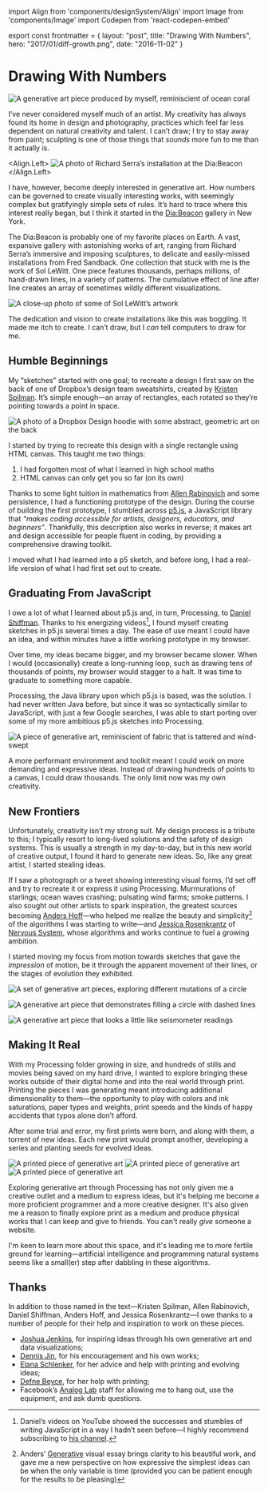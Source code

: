import Align from 'components/designSystem/Align'
import Image from 'components/Image'
import Codepen from 'react-codepen-embed'

export const frontmatter = {
layout: "post",
title: "Drawing With Numbers",
hero: "2017/01/diff-growth.png",
date: "2016-11-02"
}

# Drawing With Numbers

<Image
  alt="A generative art piece produced by myself, reminiscient of ocean coral"
  src="2017/01/diff-growth.png"
/>

I’ve never considered myself much of an artist. My creativity has always found
its home in design and photography, practices which feel far less dependent on
natural creativity and talent. I can’t draw; I try to stay away from paint;
sculpting is one of those things that _sounds_ more fun to me than it actually
is.

<Align.Left>
<Image
  alt="A photo of Richard Serra’s installation at the Dia:Beacon"
  src="2016/11/dwn-serra.jpg"
  caption="An installation from Richard Serra in Dia:Beacon."
/>
</Align.Left>

I have, however, become deeply interested in generative art. How numbers can be
governed to create visually interesting works, with seemingly complex but
gratifyingly simple sets of rules. It’s hard to trace where this interest
really began, but I think it started in the [Dia:Beacon](http://www.diaart.org/visit/visit/diabeacon-beacon-united-states)
gallery in New York.

The Dia:Beacon is probably one of my favorite places on Earth. A vast,
expansive gallery with astonishing works of art, ranging from Richard Serra’s
immersive and imposing sculptures, to delicate and easily-missed installations
from Fred Sandback. One collection that stuck with me is the work of Sol
LeWitt. One piece features thousands, perhaps millions, of hand-drawn lines, in
a variety of patterns. The cumulative effect of line after line creates an
array of sometimes wildly different visualizations.

<Image
  alt="A close-up photo of some of Sol LeWitt’s artwork"
  src="2016/11/dwn-sollewitt.jpg"
  caption="A close-up of one of Sol LeWitt’s intricate pieces. It’s hard to do his work justice on a screen."
/>

The dedication and vision to create installations like this was boggling. It
made me itch to create. I can’t draw, but I _can_ tell computers to draw for
me.

## Humble Beginnings

My “sketches” started with one goal; to recreate a design I first saw on the
back of one of Dropbox’s design team sweatshirts, created by [Kristen
Spilman](https://twitter.com/kspilman). It’s simple enough—an array of
rectangles, each rotated so they’re pointing towards a point in space.

<Image
  alt="A photo of a Dropbox Design hoodie with some abstract, geometric art on the back"
  src="2016/11/dwn-dropbox.jpg"
/>

I started by trying to recreate this design with a single rectangle using HTML
canvas. This taught me two things:

1. I had forgotten most of what I learned in high school maths
2. HTML canvas can only get you so far (on its own)

Thanks to some light tuition in mathematics from [Allen
Rabinovich](http://www.allenrabinovich.com/) and some persistence, I had a
functioning prototype of the design. During the course of building the first
prototype, I stumbled across [p5.js](https://p5js.org/), a JavaScript library
that _“makes coding accessible for artists, designers, educators, and
beginners”_. Thankfully, this description also works in reverse; it makes art
and design accessible for people fluent in coding, by providing a comprehensive
drawing toolkit.

I moved what I had learned into a p5 sketch, and before long, I had a real-life
version of what I had first set out to create.

<Codepen
  hash="MjNZJa"
  user="daneden"
  themeId="26171"
  defaultTab="result"
  />

## Graduating From JavaScript

I owe a lot of what I learned about p5.js and, in turn, Processing, to [Daniel
Shiffman](http://shiffman.net/). Thanks to his energizing videos[^1], I found
myself creating sketches in p5.js several times a day. The ease of use meant I
could have an idea, and within minutes have a little working prototype in my
browser.

Over time, my ideas became bigger, and my browser became slower.
When I would (occasionally) create a long-running loop, such as drawing tens of
thousands of points, my browser would stagger to a halt. It was time to
graduate to something more capable.

Processing, the Java library upon which p5.js is based, was the solution. I had
never written Java before, but since it was so syntactically similar to
JavaScript, with just a few Google searches, I was able to start porting over
some of my more ambitious p5.js sketches into Processing.

<Image
  alt="A piece of generative art, reminiscient of fabric that is tattered and wind-swept"
  src="2016/11/dwn-fabric.png"
  caption="One example of the kinds of sketches that would collapse on p5.js and demanded a more powerful medium. “Fabric,” [full size.](/uploads/2016/11/dwn-fabric.png)"
/>

A more performant environment and toolkit meant I could work on more demanding
and expressive ideas. Instead of drawing hundreds of points to a canvas, I
could draw thousands. The only limit now was my own creativity.

## New Frontiers

Unfortunately, creativity isn’t my strong suit. My design process is a tribute
to this; I typically resort to long-lived solutions and the safety of design
systems. This is usually a strength in my day-to-day, but in this new world of
creative output, I found it hard to generate new ideas. So, like any great
artist, I started stealing ideas.

If I saw a photograph or a tweet showing interesting visual forms, I’d set off
and try to recreate it or express it using Processing. Murmurations of
starlings; ocean waves crashing; pulsating wind farms; smoke patterns. I also
sought out other artists to spark inspiration, the greatest sources becoming
[Anders Hoff](http://inconvergent.net/)—who helped me realize the beauty and
simplicity[^2] of the algorithms I was starting to write—and [Jessica
Rosenkrantz](https://twitter.com/nervous_jessica) of [Nervous
System](http://n-e-r-v-o-u-s.com/), whose algorithms and works continue to fuel
a growing ambition.

I started moving my focus from motion towards sketches that gave the
_impression_ of motion, be it through the apparent movement of their lines, or
the stages of evolution they exhibited.

<Image
  alt="A set of generative art pieces, exploring different mutations of a circle"
  src="2016/11/dwn-moons.png"
  caption="“Moons” series, expressing a single algorithm in several different ways. [Full size.](/uploads/2016/11/dwn-moons.png)"
/>

<Image
  alt="A generative art piece that demonstrates filling a circle with dashed lines"
  src="2016/11/dwn-dashes.png"
  caption="Complexity borne out of simplicity. Fill a circle with dashes of random length, ensuring none of them overlap. “Dashes,” [full size.](/uploads/2016/11/dwn-dashes.png)"
/>

<Image
  alt="A generative art piece that looks a little like seismometer readings"
  src="2016/11/dwn-sandlines.png"
  caption="“Sandlines,” inspired by Anders Hoff’s [Sand Spline](http://inconvergent.net/generative/sand-spline/). [Full size.](/uploads/2016/11/dwn-sandlines.png)"
/>

## Making It Real

With my Processing folder growing in size, and hundreds of stills and movies
being saved on my hard drive, I wanted to explore bringing these works outside
of their digital home and into the real world through print. Printing the
pieces I was generating meant introducing additional dimensionality to them—the
opportunity to play with colors and ink saturations, paper types and weights,
print speeds and the kinds of happy accidents that typos alone don’t afford.

After some trial and error, my first prints were born, and along with them, a
torrent of new ideas. Each new print would prompt another, developing a series
and planting seeds for evolved ideas.

<Image
  alt="A printed piece of generative art"
  src="2016/11/dwn-print1.jpg"
/>
<Image
  alt="A printed piece of generative art"
  src="2016/11/dwn-print2.jpg"
/>
<Image
  alt="A printed piece of generative art"
  src="2016/11/dwn-print3.jpg"
/>

Exploring generative art through Processing has not only given me a creative
outlet and a medium to express ideas, but it's helping me become a more
proficient programmer and a more creative designer. It's also given me a reason
to finally explore print as a medium and produce physical works that I can keep
and give to friends. You can't really _give_ someone a website.

I'm keen to learn more about this space, and it's leading me to more fertile
ground for learning—artificial intelligence and programming natural systems
seems like a small(er) step after dabbling in these algorithms.

## Thanks

In addition to those named in the text—Kristen Spilman, Allen Rabinovich,
Daniel Shiffman, Anders Hoff, and Jessica Rosenkrantz—I owe thanks to a
number of people for their help and inspiration to work on these pieces.

- [Joshua Jenkins](https://twitter.com/joshuajenkins), for inspiring ideas through his own generative art and data visualizations;
- [Dennis Jin](https://twitter.com/nobletofu), for his encouragement and his own works;
- [Elana Schlenker](https://twitter.com/elanaschlenker), for her advice and help with printing and evolving ideas;
- [Defne Beyce](https://defne-beyce.squarespace.com/), for her help with printing;
- Facebook’s [Analog Lab](https://twitter.com/analoglab) staff for allowing me to hang out, use the equipment, and ask dumb questions.

[^1]: Daniel’s videos on YouTube showed the successes and stumbles of writing JavaScript in a way I hadn’t seen before—I highly recommend subscribing to [his channel](https://www.youtube.com/user/shiffman).
[^2]: Anders’ [Generative](http://inconvergent.net/generative/) visual essay brings clarity to his beautiful work, and gave me a new perspective on how expressive the simplest ideas can be when the only variable is time (provided you can be patient enough for the results to be pleasing)
